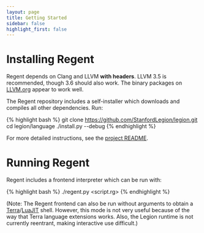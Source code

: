 ```yaml
---
layout: page
title: Getting Started
sidebar: false
highlight_first: false
---
```


# Installing Regent

Regent depends on Clang and LLVM **with headers**. LLVM 3.5 is
recommended, though 3.6 should also work. The binary packages on
[LLVM.org](http://llvm.org/releases/download.html#3.5.2) appear to
work well.

The Regent repository includes a self-installer which downloads and
compiles all other dependencies. Run:

{% highlight bash %}
git clone https://github.com/StanfordLegion/legion.git
cd legion/language
./install.py --debug
{% endhighlight %}

For more detailed instructions, see the [project
README](https://github.com/StanfordLegion/legion/tree/master/language).

# Running Regent

Regent includes a frontend interpreter which can be run with:

{% highlight bash %}
./regent.py <script.rg>
{% endhighlight %}

(Note: The Regent frontend can also be run without arguments to obtain
a [Terra](http://terralang.org)/[LuaJIT](http://luajit.org/)
shell. However, this mode is not very useful because of the way that
Terra language extensions works. Also, the Legion runtime is not
currently reentrant, making interactive use difficult.)